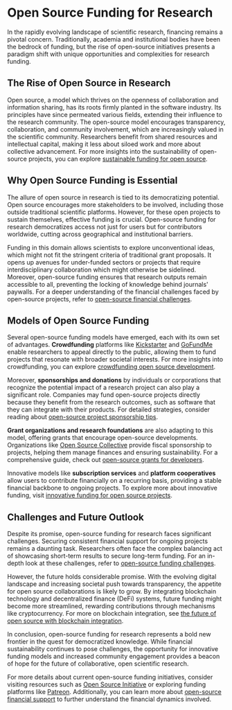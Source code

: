 # Open Source Funding for Research

In the rapidly evolving landscape of scientific research, financing remains a pivotal concern. Traditionally, academia and institutional bodies have been the bedrock of funding, but the rise of open-source initiatives presents a paradigm shift with unique opportunities and complexities for research funding.

## The Rise of Open Source in Research

Open source, a model which thrives on the openness of collaboration and information sharing, has its roots firmly planted in the software industry. Its principles have since permeated various fields, extending their influence to the research community. The open-source model encourages transparency, collaboration, and community involvement, which are increasingly valued in the scientific community. Researchers benefit from shared resources and intellectual capital, making it less about siloed work and more about collective advancement. For more insights into the sustainability of open-source projects, you can explore [sustainable funding for open source](https://www.license-token.com/wiki/sustainable-funding-for-open-source).

## Why Open Source Funding is Essential

The allure of open source in research is tied to its democratizing potential. Open source encourages more stakeholders to be involved, including those outside traditional scientific platforms. However, for these open projects to sustain themselves, effective funding is crucial. Open-source funding for research democratizes access not just for users but for contributors worldwide, cutting across geographical and institutional barriers.

Funding in this domain allows scientists to explore unconventional ideas, which might not fit the stringent criteria of traditional grant proposals. It opens up avenues for under-funded sectors or projects that require interdisciplinary collaboration which might otherwise be sidelined. Moreover, open-source funding ensures that research outputs remain accessible to all, preventing the locking of knowledge behind journals' paywalls. For a deeper understanding of the financial challenges faced by open-source projects, refer to [open-source financial challenges](https://www.license-token.com/wiki/open-source-financial-challenges).

## Models of Open Source Funding

Several open-source funding models have emerged, each with its own set of advantages. **Crowdfunding** platforms like [Kickstarter](https://www.kickstarter.com/) and [GoFundMe](https://www.gofundme.com/) enable researchers to appeal directly to the public, allowing them to fund projects that resonate with broader societal interests. For more insights into crowdfunding, you can explore [crowdfunding open source development](https://www.license-token.com/wiki/crowdfunding-open-source-development).

Moreover, **sponsorships and donations** by individuals or corporations that recognize the potential impact of a research project can also play a significant role. Companies may fund open-source projects directly because they benefit from the research outcomes, such as software that they can integrate with their products. For detailed strategies, consider reading about [open-source project sponsorship tips](https://www.license-token.com/wiki/open-source-project-sponsorship-tips).

**Grant organizations and research foundations** are also adapting to this model, offering grants that encourage open-source developments. Organizations like [Open Source Collective](https://opencollective.com/) provide fiscal sponsorship to projects, helping them manage finances and ensuring sustainability. For a comprehensive guide, check out [open-source grants for developers](https://www.license-token.com/wiki/open-source-grants-for-developers).

Innovative models like **subscription services** and **platform cooperatives** allow users to contribute financially on a recurring basis, providing a stable financial backbone to ongoing projects. To explore more about innovative funding, visit [innovative funding for open source projects](https://www.license-token.com/wiki/innovative-funding-for-open-source-projects).

## Challenges and Future Outlook

Despite its promise, open-source funding for research faces significant challenges. Securing consistent financial support for ongoing projects remains a daunting task. Researchers often face the complex balancing act of showcasing short-term results to secure long-term funding. For an in-depth look at these challenges, refer to [open-source funding challenges](https://www.license-token.com/wiki/open-source-funding-challenges).

However, the future holds considerable promise. With the evolving digital landscape and increasing societal push towards transparency, the appetite for open source collaborations is likely to grow. By integrating blockchain technology and decentralized finance (DeFi) systems, future funding might become more streamlined, rewarding contributions through mechanisms like cryptocurrency. For more on blockchain integration, see [the future of open source with blockchain integration](https://www.license-token.com/wiki/the-future-of-open-source-with-blockchain-integration).

In conclusion, open-source funding for research represents a bold new frontier in the quest for democratized knowledge. While financial sustainability continues to pose challenges, the opportunity for innovative funding models and increased community engagement provides a beacon of hope for the future of collaborative, open scientific research.

For more details about current open-source funding initiatives, consider visiting resources such as [Open Source Initiative](https://opensource.org/) or exploring funding platforms like [Patreon](https://www.patreon.com/). Additionally, you can learn more about [open-source financial support](https://www.license-token.com/wiki/open-source-financial-support) to further understand the financial dynamics involved.